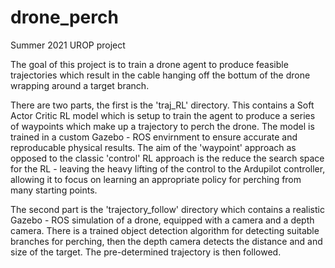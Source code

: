 # drone_perch

Summer 2021 UROP project


The goal of this project is to train a drone agent to produce feasible trajectories which result in the cable hanging off the bottum of the drone wrapping around a target branch.

There are two parts, the first is the 'traj_RL' directory. This contains a Soft Actor Critic RL model which is setup to train the agent to produce a series of waypoints which make up a trajectory to perch the drone. The model is trained in a custom Gazebo - ROS envirnment to ensure accurate and reproducable physical results. The aim of the 'waypoint' approach as opposed to the classic 'control' RL approach is the reduce the search space for the RL - leaving the heavy lifting of the control to the Ardupilot controller, allowing it to focus on learning an appropriate policy for perching from many starting points. 

The second part is the 'trajectory_follow' directory which contains a realistic Gazebo - ROS simulation of a drone, equipped with a camera and a depth camera. There is a trained object detection algorithm for detecting suitable branches for perching, then the depth camera detects the distance and and size of the target. The pre-determined trajectory is then followed.

